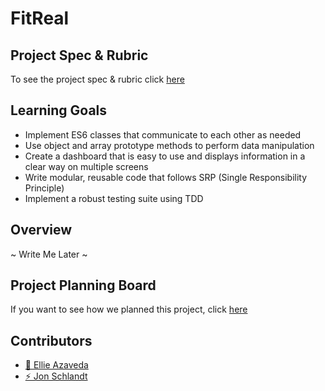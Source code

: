 # FitReal

## Project Spec & Rubric
To see the project spec & rubric click [here](https://frontend.turing.io/projects/fitlit.html)

## Learning Goals
- Implement ES6 classes that communicate to each other as needed
- Use object and array prototype methods to perform data manipulation
- Create a dashboard that is easy to use and displays information in a clear way on multiple screens
- Write modular, reusable code that follows SRP (Single Responsibility Principle)
- Implement a robust testing suite using TDD

## Overview
~ Write Me Later ~

## Project Planning Board
If you want to see how we planned this project, click [here](https://trello.com/b/KbUmYFr7)

## Contributors
- [🧚 Ellie Azaveda](https://github.com/EllieAzaveda)
- [⚡️ Jon Schlandt](https://github.com/jon-schlandt)
